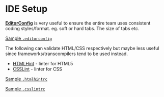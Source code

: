 # IDE Setup

**[EditorConfig](http://editorconfig.org/)** is very useful to ensure the entire team uses consistent coding styles/format. eg. soft or hard tabs. The size of tabs etc.

[Sample `.editorconfig`](../.editorconfig)

The following can validate HTML/CSS respectively but maybe less useful since frameworks/transcompilers tend to be used instead.

- [HTMLHint](https://github.com/yaniswang/HTMLHint) - linter for HTML5
- [CSSLint](https://github.com/CSSLint/csslint) - linter for CSS

[Sample `.htmlhintrc`](../.htmlhintrc)

[Sample `.csslintrc`](../.csslintrc)
